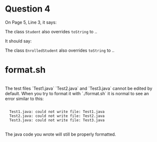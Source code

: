 # Question 4

On Page 5, Line 3, it says:

The class `Student` also overrides `toString` to ..

It should say:

The class `EnrolledStudent` also overrides `toString` to ..

# format.sh
<br>
The test files `Test1.java` `Test2.java` and `Test3.java` cannot be edited by default.  When you try to format it with `./format.sh` it is normal to see an error similar to this:

```

  Test1.java: could not write file: Test1.java
  Test2.java: could not write file: Test2.java
  Test3.java: could not write file: Test3.java

```
<br>
The java code you wrote will still be properly formatted.
